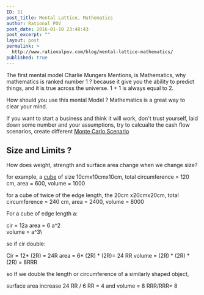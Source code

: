 ```yaml
---
ID: 51
post_title: Mental Lattice, Mathematics
author: Rational POV
post_date: 2016-01-10 23:48:43
post_excerpt: ""
layout: post
permalink: >
  http://www.rationalpov.com/blog/mental-lattice-mathematics/
published: true
---
```


The first mental model Charlie Mungers Mentions, is Mathematics, why mathematics is ranked number 1 ? because it give you the ability to predict things, and it is true across the universe. 1 + 1 is always equal to 2.

How should you use this mental Model ? Mathematics is a great way to clear your mind.

If you want to start a business and think it will work, don't trust yourself, laid down some number and your assumptions, try to calcualte the cash flow scenarios, create different [Monte Carlo Scenario](https://en.wikipedia.org/wiki/Monte_Carlo_method)

## Size and Limits ?

How does weight, strength and surface area change when we change size?  


for example, a [cube](https://en.wikipedia.org/wiki/Cube) of size 10cmx10cmx10cm, total circumference = 120 cm, area = 600, volume = 1000

for a cube of twice of the edge length, the 20cm x20cmx20cm,  total circumference = 240 cm, area = 2400, volume = 8000


For a cube of edge length a:

cir = 12a 
area = 6 a^2\
volume = a^3\

so if cir double:

Cir = 12* (2R) = 24R
area = 6* (2R) * (2R)= 24 RR
volume = (2R) * (2R) * (2R) = 8RRR

so If we double the length or circumference  of a similarly shaped object, 

surface area increase 24 RR / 6 RR = 4 
and volume = 8 RRR/RRR= 8









